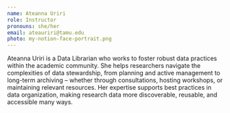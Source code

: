 ```yaml
---
name: Ateanna Uriri
role: Instructor
pronouns: she/her
email: ateauriri@tamu.edu
photo: my-notion-face-portrait.png
---
```


Ateanna Uriri is a Data Librarian who works to foster robust data practices within the academic community. She helps researchers navigate the complexities of data stewardship, from planning and active management to long-term archiving – whether through consultations, hosting workshops, or maintaining relevant resources. Her expertise supports best practices in data organization, making research data more discoverable, reusable, and accessible many ways.
